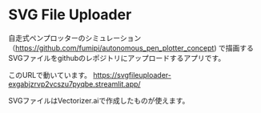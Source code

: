 # SVG File Uploader
自走式ペンプロッターのシミュレーション（https://github.com/fumipi/autonomous_pen_plotter_concept)
で描画するSVGファイルをgithubのレポジトリにアップロードするアプリです。

このURLで動いています。
https://svgfileuploader-exgabjzrvp2vcszu7pyqbe.streamlit.app/

SVGファイルはVectorizer.aiで作成したものが使えます。
